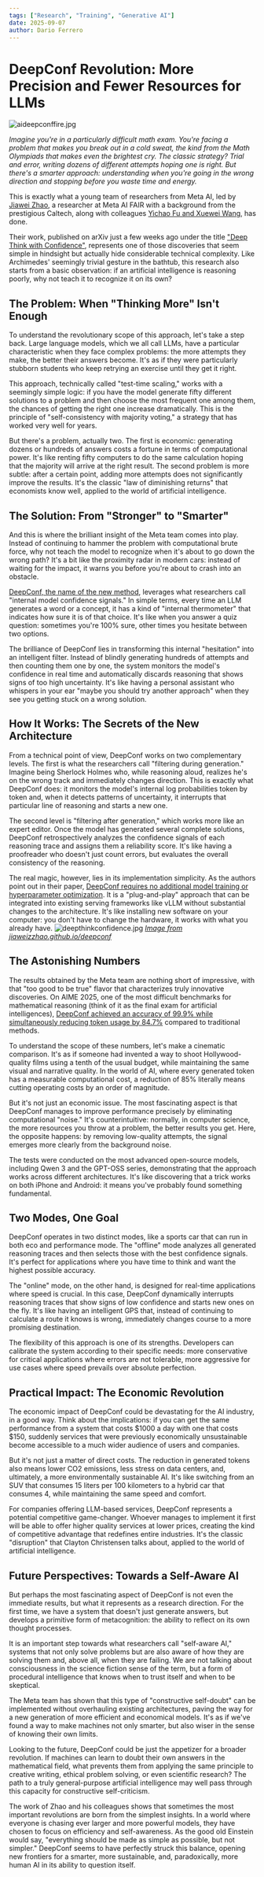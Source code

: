 ```yaml
---
tags: ["Research", "Training", "Generative AI"]
date: 2025-09-07
author: Dario Ferrero
---
```


# DeepConf Revolution: More Precision and Fewer Resources for LLMs
![aideepconffire.jpg](aideepconffire.jpg)

*Imagine you're in a particularly difficult math exam. You're facing a problem that makes you break out in a cold sweat, the kind from the Math Olympiads that makes even the brightest cry. The classic strategy? Trial and error, writing dozens of different attempts hoping one is right. But there's a smarter approach: understanding when you're going in the wrong direction and stopping before you waste time and energy.*

This is exactly what a young team of researchers from Meta AI, led by [Jiawei Zhao](https://jiaweizzhao.github.io/deepconf/), a researcher at Meta AI FAIR with a background from the prestigious Caltech, along with colleagues [Yichao Fu and Xuewei Wang](https://ai.meta.com/research/publications/deep-think-with-confidence/), has done.

Their work, published on arXiv just a few weeks ago under the title ["Deep Think with Confidence"](https://arxiv.org/abs/2508.15260), represents one of those discoveries that seem simple in hindsight but actually hide considerable technical complexity. Like Archimedes' seemingly trivial gesture in the bathtub, this research also starts from a basic observation: if an artificial intelligence is reasoning poorly, why not teach it to recognize it on its own?

## The Problem: When "Thinking More" Isn't Enough

To understand the revolutionary scope of this approach, let's take a step back. Large language models, which we all call LLMs, have a particular characteristic when they face complex problems: the more attempts they make, the better their answers become. It's as if they were particularly stubborn students who keep retrying an exercise until they get it right.

This approach, technically called "test-time scaling," works with a seemingly simple logic: if you have the model generate fifty different solutions to a problem and then choose the most frequent one among them, the chances of getting the right one increase dramatically. This is the principle of "self-consistency with majority voting," a strategy that has worked very well for years.

But there's a problem, actually two. The first is economic: generating dozens or hundreds of answers costs a fortune in terms of computational power. It's like renting fifty computers to do the same calculation hoping that the majority will arrive at the right result. The second problem is more subtle: after a certain point, adding more attempts does not significantly improve the results. It's the classic "law of diminishing returns" that economists know well, applied to the world of artificial intelligence.

## The Solution: From "Stronger" to "Smarter"

And this is where the brilliant insight of the Meta team comes into play. Instead of continuing to hammer the problem with computational brute force, why not teach the model to recognize when it's about to go down the wrong path? It's a bit like the proximity radar in modern cars: instead of waiting for the impact, it warns you before you're about to crash into an obstacle.

[DeepConf, the name of the new method](https://ai.meta.com/research/publications/deep-think-with-confidence/), leverages what researchers call "internal model confidence signals." In simple terms, every time an LLM generates a word or a concept, it has a kind of "internal thermometer" that indicates how sure it is of that choice. It's like when you answer a quiz question: sometimes you're 100% sure, other times you hesitate between two options.

The brilliance of DeepConf lies in transforming this internal "hesitation" into an intelligent filter. Instead of blindly generating hundreds of attempts and then counting them one by one, the system monitors the model's confidence in real time and automatically discards reasoning that shows signs of too high uncertainty. It's like having a personal assistant who whispers in your ear "maybe you should try another approach" when they see you getting stuck on a wrong solution.

## How It Works: The Secrets of the New Architecture

From a technical point of view, DeepConf works on two complementary levels. The first is what the researchers call "filtering during generation." Imagine being Sherlock Holmes who, while reasoning aloud, realizes he's on the wrong track and immediately changes direction. This is exactly what DeepConf does: it monitors the model's internal log probabilities token by token and, when it detects patterns of uncertainty, it interrupts that particular line of reasoning and starts a new one.

The second level is "filtering after generation," which works more like an expert editor. Once the model has generated several complete solutions, DeepConf retrospectively analyzes the confidence signals of each reasoning trace and assigns them a reliability score. It's like having a proofreader who doesn't just count errors, but evaluates the overall consistency of the reasoning.

The real magic, however, lies in its implementation simplicity. As the authors point out in their paper, [DeepConf requires no additional model training or hyperparameter optimization](https://arxiv.org/abs/2508.15260). It is a "plug-and-play" approach that can be integrated into existing serving frameworks like vLLM without substantial changes to the architecture. It's like installing new software on your computer: you don't have to change the hardware, it works with what you already have.
![deepthinkconfidence.jpg](deepthinkconfidence.jpg)
[*Image from jiaweizzhao.github.io/deepconf*](https://jiaweizzhao.github.io/deepconf/)

## The Astonishing Numbers

The results obtained by the Meta team are nothing short of impressive, with that "too good to be true" flavor that characterizes truly innovative discoveries. On AIME 2025, one of the most difficult benchmarks for mathematical reasoning (think of it as the final exam for artificial intelligences), [DeepConf achieved an accuracy of 99.9% while simultaneously reducing token usage by 84.7%](https://venturebeat.com/ai/metas-deepconf-offers-a-dial-to-balance-llm-reasoning-cost-and-accuracy) compared to traditional methods.

To understand the scope of these numbers, let's make a cinematic comparison. It's as if someone had invented a way to shoot Hollywood-quality films using a tenth of the usual budget, while maintaining the same visual and narrative quality. In the world of AI, where every generated token has a measurable computational cost, a reduction of 85% literally means cutting operating costs by an order of magnitude.

But it's not just an economic issue. The most fascinating aspect is that DeepConf manages to improve performance precisely by eliminating computational "noise." It's counterintuitive: normally, in computer science, the more resources you throw at a problem, the better results you get. Here, the opposite happens: by removing low-quality attempts, the signal emerges more clearly from the background noise.

The tests were conducted on the most advanced open-source models, including Qwen 3 and the GPT-OSS series, demonstrating that the approach works across different architectures. It's like discovering that a trick works on both iPhone and Android: it means you've probably found something fundamental.

## Two Modes, One Goal

DeepConf operates in two distinct modes, like a sports car that can run in both eco and performance mode. The "offline" mode analyzes all generated reasoning traces and then selects those with the best confidence signals. It's perfect for applications where you have time to think and want the highest possible accuracy.

The "online" mode, on the other hand, is designed for real-time applications where speed is crucial. In this case, DeepConf dynamically interrupts reasoning traces that show signs of low confidence and starts new ones on the fly. It's like having an intelligent GPS that, instead of continuing to calculate a route it knows is wrong, immediately changes course to a more promising destination.

The flexibility of this approach is one of its strengths. Developers can calibrate the system according to their specific needs: more conservative for critical applications where errors are not tolerable, more aggressive for use cases where speed prevails over absolute perfection.

## Practical Impact: The Economic Revolution

The economic impact of DeepConf could be devastating for the AI industry, in a good way. Think about the implications: if you can get the same performance from a system that costs $1000 a day with one that costs $150, suddenly services that were previously economically unsustainable become accessible to a much wider audience of users and companies.

But it's not just a matter of direct costs. The reduction in generated tokens also means lower CO2 emissions, less stress on data centers, and, ultimately, a more environmentally sustainable AI. It's like switching from an SUV that consumes 15 liters per 100 kilometers to a hybrid car that consumes 4, while maintaining the same speed and comfort.

For companies offering LLM-based services, DeepConf represents a potential competitive game-changer. Whoever manages to implement it first will be able to offer higher quality services at lower prices, creating the kind of competitive advantage that redefines entire industries. It's the classic "disruption" that Clayton Christensen talks about, applied to the world of artificial intelligence.

## Future Perspectives: Towards a Self-Aware AI

But perhaps the most fascinating aspect of DeepConf is not even the immediate results, but what it represents as a research direction. For the first time, we have a system that doesn't just generate answers, but develops a primitive form of metacognition: the ability to reflect on its own thought processes.

It is an important step towards what researchers call "self-aware AI," systems that not only solve problems but are also aware of how they are solving them and, above all, when they are failing. We are not talking about consciousness in the science fiction sense of the term, but a form of procedural intelligence that knows when to trust itself and when to be skeptical.

The Meta team has shown that this type of "constructive self-doubt" can be implemented without overhauling existing architectures, paving the way for a new generation of more efficient and economical models. It's as if we've found a way to make machines not only smarter, but also wiser in the sense of knowing their own limits.

Looking to the future, DeepConf could be just the appetizer for a broader revolution. If machines can learn to doubt their own answers in the mathematical field, what prevents them from applying the same principle to creative writing, ethical problem solving, or even scientific research? The path to a truly general-purpose artificial intelligence may well pass through this capacity for constructive self-criticism.

The work of Zhao and his colleagues shows that sometimes the most important revolutions are born from the simplest insights. In a world where everyone is chasing ever larger and more powerful models, they have chosen to focus on efficiency and self-awareness. As the good old Einstein would say, "everything should be made as simple as possible, but not simpler." DeepConf seems to have perfectly struck this balance, opening new frontiers for a smarter, more sustainable, and, paradoxically, more human AI in its ability to question itself.

